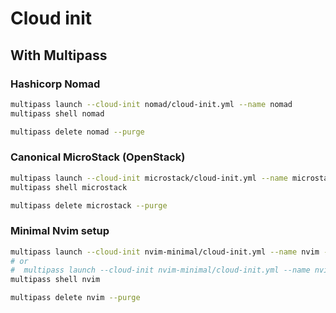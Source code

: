 # Cloud init


## With Multipass

### Hashicorp Nomad

```bash
multipass launch --cloud-init nomad/cloud-init.yml --name nomad
multipass shell nomad

multipass delete nomad --purge
```


### Canonical MicroStack (OpenStack) 

```bash
multipass launch --cloud-init microstack/cloud-init.yml --name microstack --bridged --mem 8G --cpus 6
multipass shell microstack

multipass delete microstack --purge
```


### Minimal Nvim setup

```bash
multipass launch --cloud-init nvim-minimal/cloud-init.yml --name nvim --mem 1G --cpus 2
# or 
#  multipass launch --cloud-init nvim-minimal/cloud-init.yml --name nvim --mem 1G --cpus 2 --mount ($env:USERPROFILE +"\dotfiles\:/home/ubuntu/dotfiles")
multipass shell nvim

multipass delete nvim --purge
```
